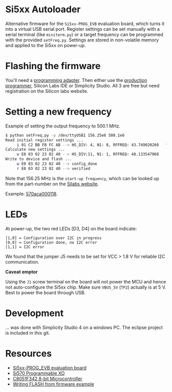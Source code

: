 # Si5xx Autoloader
Alternative firmware for the `Si5xx-PROG_EVB` evaluation board, which turns it into a virtual USB serial port.
Register settings can be set manually with a serial terminal (like `miniterm.py`) or a target frequency can be programmed with the provided `setFreq.py`.
Settings are stored in non-volatile memory and applied to the Si5xx on power-up.

# Flashing the firmware
You'll need a [programming adapter](https://www.silabs.com/products/development-tools/mcu/8-bit/8bit-mcu-accessories/8-bit-debug-adapter).
Then either use the [production programmer](https://www.silabs.com/documents/login/software/MCUProductionProgrammer.zip), Silicon Labs IDE or Simplicity Studio. All 3 are free but need registration on the Silicon labs website.

# Setting a new frequency
Example of setting the output frequency to 500.1 MHz.

```bash
$ python setFreq.py -p /dev/ttyUSB1 156.25e6 500.1e6
Read initial register settings ...
     i 01 C2 BB FB FC AB --> HS_DIV: 4, N1: 8, RFFREQ: 43.749020260   f_xtal: 114.288274 MHz
Calculate new settings ...
     w E0 03 02 23 02 40 --> HS_DIV:11, N1: 1, RFFREQ: 48.133547068
Write to device and flash ...
     w E0 03 02 23 02 40 --> config_done
     r E0 03 02 23 02 40 --> verified
```

Note that 156.25 MHz is the `start-up frequency`, which can be looked up from the part-number on the
[Silabs website](https://www.silabs.com/products/timing/lookup-customize).

Example: [570aca000118](https://www.silabs.com/TimingUtility/timing-part-number-search-results.aspx?term=570aca000118).

# LEDs

At power-up, the two red LEDs [D3, D4] on the board indicate:

    [1,0] = Configuration over I2C in progress
    [0,0] = Configuration done, no I2C error
    [1,1] = I2C error

We found that the jumper J5 needs to be set for VCC > 1.8 V for reliable I2C communication.

__Caveat emptor__

Using the `J1` screw terminal on the board will not power the MCU and hence not auto-configure the Si5xx chip. Make sure `VBUS_5V` (`TP2`) actually is at 5 V. Best to power the board through USB.

# Development
... was done with Simplicity Studio 4 on a windows PC. The eclipse project is included in this git.

# Resources

 * [Si5xx-PROG_EVB evaluation board](https://www.silabs.com/documents/public/user-guides/Si5xx-PROG-EVB.pdf)
 * [Si570 Programmable XO](https://www.silabs.com/documents/public/data-sheets/si570.pdf)
 * [C8051F342 8-bit Microcontroller](https://www.silabs.com/documents/public/data-sheets/C8051F34x.pdf)
 * [Writing FLASH from firmware example](https://www.silabs.com/documents/public/example-code/AN201SW.zip)


